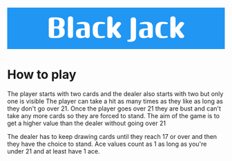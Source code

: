 ![Black Jack Banner](https://github.com/mako128/BlackJack/blob/main/Black_Jack.png)

# How to play

The player starts with two cards and the dealer also starts with two but only one is visible
The player can take a hit as many times as they like as long as they don't go over 21.
Once the player goes over 21 they are bust and can't take any more cards so they are forced to stand.
The aim of the game is to get a higher value than the dealer without going over 21

The dealer has to keep drawing cards until they reach 17 or over and then they have the choice to stand.  Ace values count as 1 as long as you're under 21 and at least have 1 ace.
